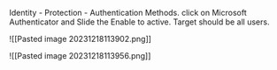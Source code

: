 Identity - Protection - Authentication Methods. click on Microsoft Authenticator and Slide the Enable to active. Target should be all users. 

![[Pasted image 20231218113902.png]]

![[Pasted image 20231218113956.png]]